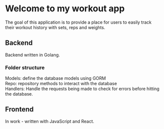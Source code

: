 # Welcome to my workout app
The goal of this application is to provide a place for users to easily track their workout history with sets, reps and weights.

## Backend
Backend written in Golang.

### Folder structure
Models: define the database models using GORM\
Repo: repository methods to interact with the database\
Handlers: Handle the requests being made to check for errors before hitting the database.


## Frontend
In work - written with JavaScript and React.
